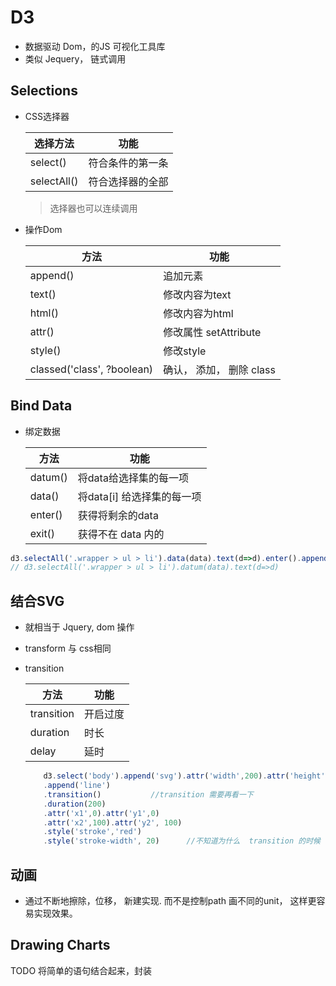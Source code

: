 # D3

- 数据驱动 Dom，的JS 可视化工具库
- 类似 Jequery， 链式调用

## Selections

- CSS选择器

    选择方法 | 功能
    -|-
    select() | 符合条件的第一条
    selectAll() | 符合选择器的全部

    > 选择器也可以连续调用

- 操作Dom

    方法 | 功能
    -|-
    append() | 追加元素
    text() | 修改内容为text
    html() | 修改内容为html
    attr() | 修改属性  setAttribute
    style() | 修改style 
    classed('class', ?boolean) | 确认， 添加， 删除 class

## Bind Data

- 绑定数据

    方法 | 功能
    -|-
    datum() | 将data给选择集的每一项
    data() | 将data[i] 给选择集的每一项
    enter() | 获得将剩余的data
    exit() | 获得不在 data 内的

```ts
d3.selectAll('.wrapper > ul > li').data(data).text(d=>d).enter().append("li").text(d=>d).exit()
// d3.selectAll('.wrapper > ul > li').datum(data).text(d=>d)
```

## 结合SVG 

-  就相当于  Jquery, dom 操作

- transform  与 css相同

- transition

    方法 | 功能
    -|-
    transition | 开启过度
    duration | 时长
    delay | 延时


    ```ts
        d3.select('body').append('svg').attr('width',200).attr('height',200).style('background','rgba(0,0,0,.1)')
        .append('line')
        .transition()           //transition 需要再看一下   
        .duration(200)
        .attr('x1',0).attr('y1',0)
        .attr('x2',100).attr('y2', 100)
        .style('stroke','red')
        .style('stroke-width', 20)      //不知道为什么  transition 的时候  strock-width 没有生生效
    ```

## 动画

- 通过不断地擦除，位移， 新建实现. 而不是控制path 画不同的unit， 这样更容易实现效果。

## Drawing Charts

TODO 将简单的语句结合起来，封装
